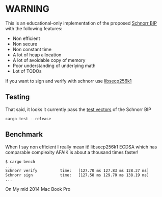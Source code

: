 # WARNING

This is an educational-only implementation of the proposed [Schnorr BIP](https://github.com/sipa/bips/blob/bip-schnorr/bip-schnorr.mediawiki) with the following features:

* Non efficient
* Non secure
* Non constant time
* A lot of heap allocation
* A lot of avoidable copy of memory
* Poor understanding of underlying math
* Lot of TODOs 

If you want to sign and verify with schnorr use [libsecp256k1]()


## Testing

That said, it looks it currently pass the [test vectors](https://github.com/sipa/bips/blob/bip-schnorr/bip-schnorr.mediawiki#test-vectors) of the Schnorr BIP

```
cargo test --release
```

## Benchmark

When I say non efficient I really mean it!
libsecp256k1 ECDSA which has comparable complexity AFAIK is about a thousand times faster!

```
$ cargo bench
... 
Schnorr verify          time:   [127.70 ms 127.83 ms 128.37 ms]            
Schnorr sign            time:   [127.58 ms 129.70 ms 138.19 ms]
...   
```

On My mid 2014 Mac Book Pro